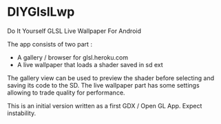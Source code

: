 DIYGlslLwp
==========

Do It Yourself GLSL Live Wallpaper For Android

The app consists of two part :

- A gallery / browser for glsl.heroku.com
- A live wallpaper that loads a shader saved in sd ext

The gallery view can be used to preview the shader before selecting and saving its code to the SD.
The live wallpaper part has some settings allowing to trade quality for performance.

This is an initial version written as a first GDX / Open GL App. Expect instability.
